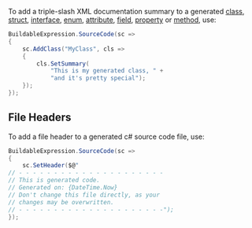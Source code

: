 To add a triple-slash XML documentation summary to a generated [class](/api/Building-Classes), 
[struct](/api/Building-Struct), [interface](/api/Building-Interfaces), [enum](/api/Building-Enums), 
[attribute](/api/Building-Attributes), [field](/api/Building-Fields), [property](/api/Building-Properties) 
or [method](/api/Building-Methods), use:

```cs
BuildableExpression.SourceCode(sc =>
{
    sc.AddClass("MyClass", cls =>
    {
        cls.SetSummary(
            "This is my generated class, " + 
            "and it's pretty special");
    });
});
```

## File Headers

To add a file header to a generated c# source code file, use:

```cs
BuildableExpression.SourceCode(sc =>
{
    sc.SetHeader($@"
// - - - - - - - - - - - - - - - - - - - - -
// This is generated code.
// Generated on: {DateTime.Now}
// Don't change this file directly, as your
// changes may be overwritten.
// - - - - - - - - - - - - - - - - - - - - -");
});
```

